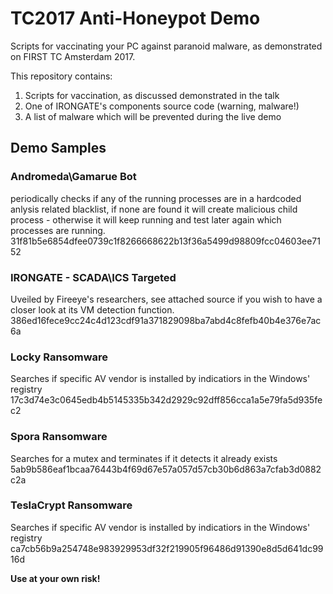 # TC2017 Anti-Honeypot Demo

Scripts for vaccinating your PC against paranoid malware, as demonstrated on FIRST TC Amsterdam 2017.

This repository contains:
1. Scripts for vaccination, as discussed demonstrated in the talk
2. One of IRONGATE's components source code (warning, malware!)
3. A list of malware which will be prevented during the live demo

## Demo Samples 
 
### Andromeda\Gamarue Bot
periodically checks if any of the running processes are in a hardcoded anlysis related blacklist, if none are found it will create malicious child process - otherwise it will keep running and test later again which processes are running.
31f81b5e6854dfee0739c1f8266668622b13f36a5499d98809fcc04603ee7152

### IRONGATE - SCADA\ICS Targeted
Uveiled by Fireeye's researchers, see attached source if you wish to have a closer look at its VM detection function.
386ed16fece9cc24c4d123cdf91a371829098ba7abd4c8fefb40b4e376e7ac6a

### Locky Ransomware
Searches if specific AV vendor is installed by indicatiors in the Windows' registry
17c3d74e3c0645edb4b5145335b342d2929c92dff856cca1a5e79fa5d935fec2

### Spora Ransomware
Searches for a mutex and terminates if it detects it already exists
5ab9b586eaf1bcaa76443b4f69d67e57a057d57cb30b6d863a7cfab3d0882c2a

### TeslaCrypt Ransomware
Searches if specific AV vendor is installed by indicatiors in the Windows' registry
ca7cb56b9a254748e983929953df32f219905f96486d91390e8d5d641dc9916d

**Use at your own risk!** 

